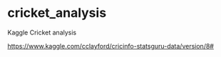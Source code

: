 # cricket_analysis
Kaggle Cricket analysis

https://www.kaggle.com/cclayford/cricinfo-statsguru-data/version/8#